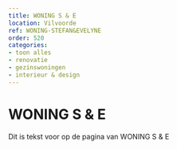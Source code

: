 ```yaml
---
title: WONING S & E
location: Vilvoorde
ref: WONING-STEFAN&EVELYNE
order: 520
categories:
- toon alles
- renovatie
- gezinswoningen
- interieur & design
---
```

# WONING S & E

Dit is tekst voor op de pagina van WONING S & E